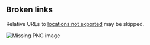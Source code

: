 <!-- confluence-page-id: 00000000000 -->

## Broken links

Relative URLs to [locations not exported](missing.md) may be skipped.

![Missing PNG image](missing.png)
